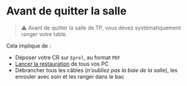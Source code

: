 # Avant de quitter la salle

> :warning: Avant de quitter la salle de TP, vous devez systématiquement ranger votre table. 

Cela implique de :

- Déposer votre CR sur ``Eprel``, au format ``PDF``
- [Lancer la restauration](https://doc2-iutrt.readthedocs.io/en/latest/divers.html#lancer-la-restauration-d-un-os) de tous vos PC
- Débrancher tous les câbles (*n'oubliez pas la baie de la salle*), les enrouler avec soin et les ranger dans le bac
